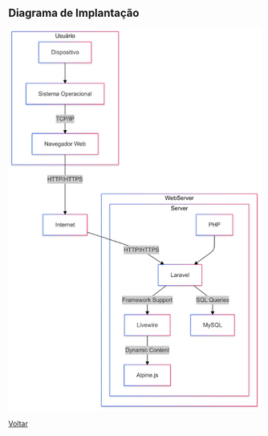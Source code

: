 ## Diagrama de Implantação

![alt text](img/diagramas/DIAGRAMA_DE_IMPLANTACAO.png)

[Voltar](readme.md)